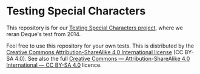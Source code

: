 # Testing Special Characters

This repository is for our [Testing Special Characters project](https://11ways.github.io/testingspecialcharacters/), where we reran Deque's test from 2014.

Feel free to use this repository for your own tests.
This is distributed by the [Creative Commons Attribution-ShareAlike 4.0 International license](https://creativecommons.org/licenses/by-sa/4.0/) (CC BY-SA 4.0).
See also the full [Creative Commons — Attribution-ShareAlike 4.0 International — CC BY-SA 4.0](https://creativecommons.org/licenses/by-sa/4.0/legalcode) licence.
